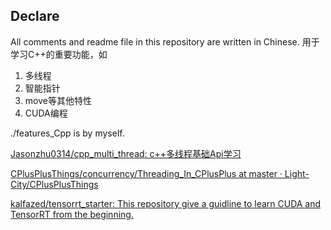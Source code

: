 ## Declare
All comments and readme file in this repository are written in Chinese.
用于学习C++的重要功能，如
1. 多线程
2. 智能指针
3. move等其他特性
4. CUDA编程

./features_Cpp is by myself.

[Jasonzhu0314/cpp_multi_thread: c++多线程基础Api学习](https://github.com/Jasonzhu0314/cpp_multi_thread)

[CPlusPlusThings/concurrency/Threading_In_CPlusPlus at master · Light-City/CPlusPlusThings](https://github.com/Light-City/CPlusPlusThings/tree/master/concurrency/Threading_In_CPlusPlus)

[kalfazed/tensorrt_starter: This repository give a guidline to learn CUDA and TensorRT from the beginning.](https://github.com/kalfazed/tensorrt_starter)


